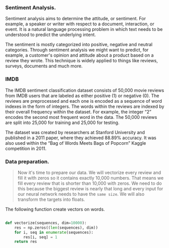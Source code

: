 ### Sentiment Analysis.

Sentiment analysis aims to determine the attitude, or sentiment. For example, a speaker or writer with respect to a document, interaction, or event. It is a natural language processing problem in which text needs to be understood to predict the underlying intent.

The sentiment is mostly categorized into positive, negative and neutral categories. Through sentiment analysis we might want to predict, for example, a customer's opinion and attitude about a product based on a review they wrote. This technique is widely applied to things like reviews, surveys, documents and much more.

### IMDB
The IMDB sentiment classification dataset consists of 50,000 movie reviews from IMDB users that are labeled as either positive (1) or negative (0). The reviews are preprocessed and each one is encoded as a sequence of word indexes in the form of integers. The words within the reviews are indexed by their overall frequency within the dataset. For example, the integer “2” encodes the second most frequent word in the data. The 50,000 reviews are split into 25,000 for training and 25,000 for testing.

The dataset was created by researchers at Stanford University and published in a 2011 paper, where they achieved 88.89% accuracy. It was also used within the “Bag of Words Meets Bags of Popcorn” Kaggle competition in 2011.

### Data preparation.
> Now it's time to prepare our data. We will vectorize every review and fill it with zeros so it contains exactly 10,000 numbers. That means we fill every review that is shorter than 10,000 with zeros. We need to do this because the biggest review is nearly that long and every input for our neural network needs to have the `same size`. We will also transform the targets into floats.

The following function create vectors on words.

```python

def vectorize(sequences, dim=10000):
    res = np.zeros((len(sequences), dim))
    for i, seq in enumerate(sequences):
        res[i, seq] = 1
    return res  
```